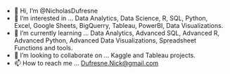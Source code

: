- 👋 Hi, I’m @NicholasDufresne
- 👀 I’m interested in ... Data Analytics, Data Science, R, SQL, Python, Excel, Google Sheets, BigQuerry, Tableau, PowerBI, Data Visualizations.
- 🌱 I’m currently learning ... Data Analytics, Advanced SQL, Advanced R, Advanced Python, Advanced Data Visualizations, Spreadsheet Functions and tools.
- 💞️ I’m looking to collaborate on ... Kaggle and Tableau projects.
- 📫 How to reach me ... Dufresne.Nick@gmail.com

<!---
NicholasDufresne/NicholasDufresne is a ✨ special ✨ repository because its `README.md` (this file) appears on your GitHub profile.
You can click the Preview link to take a look at your changes.
--->
